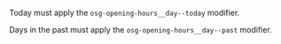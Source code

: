 Today must apply the `osg-opening-hours__day--today` modifier.

Days in the past must apply the `osg-opening-hours__day--past` modifier.
